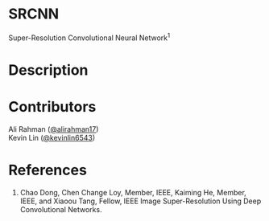 # SRCNN
Super-Resolution Convolutional Neural Network<sup>1</sup>

# Description 

# Contributors
Ali Rahman ([@alirahman17](https://github.com/alirahman17))  
Kevin Lin ([@kevinlin6543](https://github.com/kevinlin6543))

# References
1. Chao Dong, Chen Change Loy, Member, IEEE, Kaiming He, Member, IEEE, and Xiaoou Tang, Fellow, IEEE Image Super-Resolution Using Deep Convolutional Networks.
